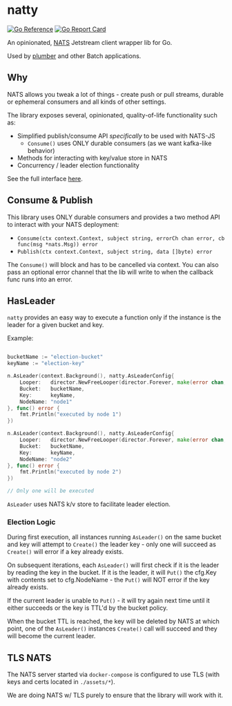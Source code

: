 natty
=====
[![Go Reference](https://pkg.go.dev/badge/github.com/streamdal/natty.svg)](https://pkg.go.dev/github.com/streamdal/natty)
[![Go Report Card](https://goreportcard.com/badge/github.com/streamdal/natty)](https://goreportcard.com/report/github.com/streamdal/natty)

An opinionated, [NATS](https://nats.io) Jetstream client wrapper lib for Go.

Used by [plumber](https://github.com/streamdal/plumber) and other Batch applications.

## Why

NATS allows you tweak a lot of things - create push or pull streams, durable or
ephemeral consumers and all kinds of other settings.

The library exposes several, opinionated, quality-of-life functionality such as:

* Simplified publish/consume API *specifically* to be used with NATS-JS
    * `Consume()` uses ONLY durable consumers (as we want kafka-like behavior)
* Methods for interacting with key/value store in NATS
* Concurrency / leader election functionality

See the full interface [here](https://pkg.go.dev/github.com/streamdal/natty#INatty).

## Consume & Publish

This library uses ONLY durable consumers and provides a two method API to interact
with your NATS deployment:

* `Consume(ctx context.Context, subject string, errorCh chan error, cb func(msg *nats.Msg)) error`
* `Publish(ctx context.Context, subject string, data []byte) error`

The `Consume()` will block and has to be cancelled via context. You can also
pass an optional error channel that the lib will write to when the callback func
runs into an error.

## HasLeader

`natty` provides an easy way to execute a function only if the instance is the
leader for a given bucket and key.

Example:
```go

bucketName := "election-bucket"
keyName := "election-key"

n.AsLeader(context.Background(), natty.AsLeaderConfig{
	Looper:   director.NewFreeLooper(director.Forever, make(error chan, 1)),
	Bucket:   bucketName,
	Key:      keyName,
	NodeName: "node1"
}, func() error {
	fmt.Println("executed by node 1")
})

n.AsLeader(context.Background(), natty.AsLeaderConfig{
	Looper:   director.NewFreeLooper(director.Forever, make(error chan, 1)),
    Bucket:   bucketName, 
    Key:      keyName,
    NodeName: "node2"
}, func() error {
    fmt.Println("executed by node 2")
})

// Only one will be executed
```

`AsLeader` uses NATS k/v store to facilitate leader election.

### Election Logic

During first execution, all instances running `AsLeader()` on the same bucket 
and key will attempt to `Create()` the leader key - only one will succeed as 
`Create()` will error if a key already exists.

On subsequent iterations, each `AsLeader()` will first check if it is the leader
by reading the key in the bucket. If it is the leader, it will `Put()` the 
cfg.Key with contents set to cfg.NodeName - the `Put()` will NOT error if the 
key already exists.

If the current leader is unable to `Put()` - it will try again next time until
it either succeeds or the key is TTL'd by the bucket policy.

When the bucket TTL is reached, the key will be deleted by NATS at which point,
one of the `AsLeader()` instances `Create()` call will succeed and they will
become the current leader.

## TLS NATS

The NATS server started via `docker-compose` is configured to use TLS (with keys
and certs located in `./assets/*`).

We are doing NATS w/ TLS purely to ensure that the library will work with it.
